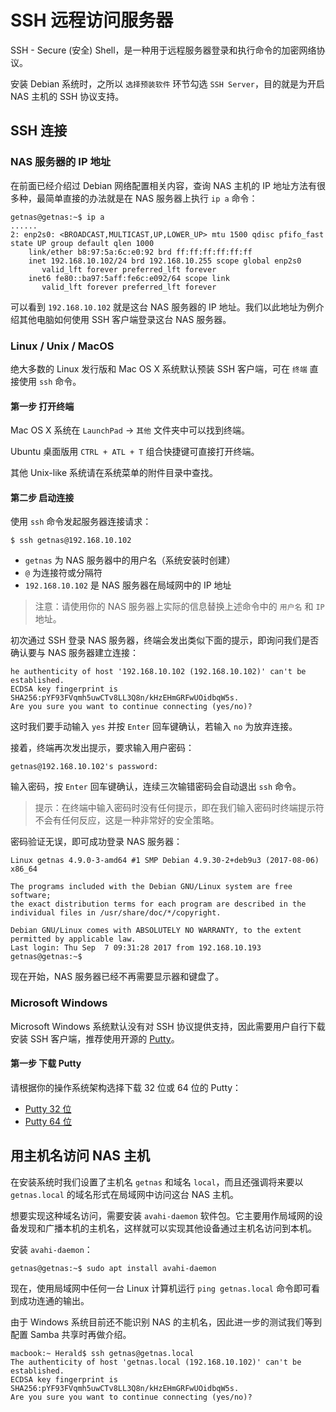 # SSH 远程访问服务器

SSH - Secure (安全) Shell，是一种用于远程服务器登录和执行命令的加密网络协议。

安装 Debian 系统时，之所以 `选择预装软件` 环节勾选 `SSH Server`，目的就是为开启 NAS 主机的 SSH 协议支持。

## SSH 连接

### NAS 服务器的 IP 地址

在前面已经介绍过 Debian 网络配置相关内容，查询 NAS 主机的 IP 地址方法有很多种，最简单直接的办法就是在 NAS 服务器上执行 `ip a` 命令：

```
getnas@getnas:~$ ip a
......
2: enp2s0: <BROADCAST,MULTICAST,UP,LOWER_UP> mtu 1500 qdisc pfifo_fast state UP group default qlen 1000
    link/ether b8:97:5a:6c:e0:92 brd ff:ff:ff:ff:ff:ff
    inet 192.168.10.102/24 brd 192.168.10.255 scope global enp2s0
       valid_lft forever preferred_lft forever
    inet6 fe80::ba97:5aff:fe6c:e092/64 scope link
       valid_lft forever preferred_lft forever
```

可以看到 `192.168.10.102` 就是这台 NAS 服务器的 IP 地址。我们以此地址为例介绍其他电脑如何使用 SSH 客户端登录这台 NAS 服务器。

### Linux / Unix / MacOS

绝大多数的 Linux 发行版和 Mac OS X 系统默认预装 SSH 客户端，可在 `终端` 直接使用 `ssh` 命令。

#### 第一步 打开终端

Mac OS X 系统在 `LaunchPad` -> `其他` 文件夹中可以找到终端。

Ubuntu 桌面版用 `CTRL + ATL + T` 组合快捷键可直接打开终端。

其他 Unix-like 系统请在系统菜单的附件目录中查找。

#### 第二步 启动连接

使用 `ssh` 命令发起服务器连接请求：

```
$ ssh getnas@192.168.10.102
```

* `getnas` 为 NAS 服务器中的用户名（系统安装时创建）
* `@` 为连接符或分隔符
* `192.168.10.102` 是 NAS 服务器在局域网中的 IP 地址

> 注意：请使用你的 NAS 服务器上实际的信息替换上述命令中的 `用户名` 和 `IP` 地址。

初次通过 SSH 登录 NAS 服务器，终端会发出类似下面的提示，即询问我们是否确认要与 NAS 服务器建立连接：

```
he authenticity of host '192.168.10.102 (192.168.10.102)' can't be established.
ECDSA key fingerprint is SHA256:pYF93FVqmh5uwCTv8LL3Q8n/kHzEHmGRFwUOidbqW5s.
Are you sure you want to continue connecting (yes/no)?
```

这时我们要手动输入 `yes` 并按 `Enter` 回车键确认，若输入 `no` 为放弃连接。

接着，终端再次发出提示，要求输入用户密码：

```
getnas@192.168.10.102's password:
```

输入密码，按 `Enter` 回车键确认，连续三次输错密码会自动退出 `ssh` 命令。

> 提示：在终端中输入密码时没有任何提示，即在我们输入密码时终端提示符不会有任何反应，这是一种非常好的安全策略。

密码验证无误，即可成功登录 NAS 服务器：

```
Linux getnas 4.9.0-3-amd64 #1 SMP Debian 4.9.30-2+deb9u3 (2017-08-06) x86_64

The programs included with the Debian GNU/Linux system are free software;
the exact distribution terms for each program are described in the
individual files in /usr/share/doc/*/copyright.

Debian GNU/Linux comes with ABSOLUTELY NO WARRANTY, to the extent
permitted by applicable law.
Last login: Thu Sep  7 09:31:28 2017 from 192.168.10.193
getnas@getnas:~$
```

现在开始，NAS 服务器已经不再需要显示器和键盘了。

### Microsoft Windows

Microsoft Windows 系统默认没有对 SSH 协议提供支持，因此需要用户自行下载安装 SSH 客户端，推荐使用开源的 [Putty](http://www.putty.org/)。

#### 第一步 下载 Putty

请根据你的操作系统架构选择下载 32 位或 64 位的 Putty：

* [Putty 32 位](https://the.earth.li/~sgtatham/putty/latest/w32/putty.exe) 
* [Putty 64 位](https://the.earth.li/~sgtatham/putty/latest/w64/putty.exe)

## 用主机名访问 NAS 主机

在安装系统时我们设置了主机名 `getnas` 和域名 `local`，而且还强调将来要以 `getnas.local` 的域名形式在局域网中访问这台 NAS 主机。

想要实现这种域名访问，需要安装 `avahi-daemon` 软件包。它主要用作局域网的设备发现和广播本机的主机名，这样就可以实现其他设备通过主机名访问到本机。

安装 `avahi-daemon`：

```
getnas@getnas:~$ sudo apt install avahi-daemon
```

现在，使用局域网中任何一台 Linux 计算机运行 `ping getnas.local` 命令即可看到成功连通的输出。

由于 Windows 系统目前还不能识别 NAS 的主机名，因此进一步的测试我们等到配置 Samba 共享时再做介绍。

```
macbook:~ Herald$ ssh getnas@getnas.local
The authenticity of host 'getnas.local (192.168.10.102)' can't be established.
ECDSA key fingerprint is SHA256:pYF93FVqmh5uwCTv8LL3Q8n/kHzEHmGRFwUOidbqW5s.
Are you sure you want to continue connecting (yes/no)?
```

